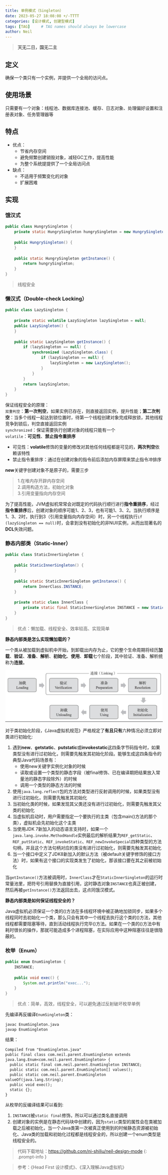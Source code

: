 ```yaml
---
title: 单例模式（Singleton）
date: 2023-05-27 18:08:08 +/-TTTT
categories: [设计模式, 创建型模式]
tags: [TAG]     # TAG names should always be lowercase
author: Neil
---
```


> **天无二日，国无二主**

## 定义

确保一个类只有一个实例，并提供一个全局的访问点。

## 使用场景

只需要有一个对象：线程池、数据库连接池、缓存、日志对象、处理偏好设置和注册表对象、任务管理器等

## 特点

- 优点：
  + 节省内存空间
  + 避免频繁创建销毁对象，减轻GC工作，提高性能
  + 为整个系统提提供了一个全局访问点
- 缺点：
  + 不适用于频繁变化的对象
  + 扩展困难

## 实现

### 饿汉式

```java
public class HungrySingleton {
    private static HungrySingleton hungrySingleton = new HungrySingleton();

    public HungrySingleton() {
    }

    public static HungrySingleton getInstance() {
        return hungrySingleton;
    }
}
```
> 线程安全

### 懒汉式（Double-check Locking）

```java
public class LazySingleton {

    private static volatile LazySingleton lazySingleton = null;
    public LazySingleton() {
    }

    public static LazySingleton getInstance() {
        if (lazySingleton == null) {
            synchronized (LazySingleton.class) {
                if (lazySingleton == null) {
                    lazySingleton = new LazySingleton();
                }
            }
        }
        return lazySingleton;
    }
}
```

保证线程安全的原理：  
`双重判空`：**第一次判空**，如果实例已存在，则直接返回实例，提升性能；**第二次判空**：当多个线程一起达到锁位置时，待第一个线程创建对象完成释放锁，其他线程竞争到锁后，判空直接返回实例  
`synchronized`：保证需要执行创建对象的线程只能有一个  
`volatile`：**可见性**、**禁止指令重排序**
- 可见性：**volatile**修饰的变量的修改对其他任何线程都是可见的，**两次判空**依赖该特性
- 禁止指令重排序：通过在创建对象的指令前后添加内存屏障来禁止指令冲排序

**new**关键字创建对象不是原子的，需要三步
> 1.在堆内存开辟内存空间  
> 2.调用构造方法，初始化对象  
> 3.引用变量指向内存空间  

为了提高性能，JVM虚拟机常常会对既定的代码执行顺行进行**指令重排序**，经过**指令重排序**后，创建对象的顺序可能1、2、3，也有可能1、3、2。当执行顺序是1、3、2时，执行到3（引用变量指向内存空间）时，另一个线程执行`if (lazySingleton == null)`时，会拿到没有初始化的非NUll实例，从而出现著名的**DCL**失效问题。

### 静态内部类（Static-Inner）

```java
public class StaticInnerSingleton {

    public StaticInnerSingleton() {
    }

    public static StaticInnerSingleton getInstance() {
        return InnerClass.INSTANCE;
    }

    private static class InnerClass {
        private static final StaticInnerSingleton INSTANCE = new StaticInnerSingleton();
    }
}
```

> 优点：懒加载、线程安全、效率较高、实现简单

**静态内部类是怎么实现懒加载的？**  

一个类从被加载到虚拟机中开始，到卸载出内存为止，它的整个生命周期将经历**加载**、**验证**、**准备**、**解析**、**初始化**、**使用**、**卸载**七个阶段，其中验证、准备、解析统称为**连接**。

![类生命周期](../../img/singleton/class_life.png)

对于类初始化阶段，《Java虚拟机规范》严格规定了**有且只有**六种情况必须立即对类进行初始化:
1. 遇到**new**、**getstatic**、**putstatic**或**invokestatic**这四条字节码指令时，如果类型没有进行过初始化，则需要先触发其初始化阶段。能够生成这四条指令的典型Java代码场景有： 
   - 使用new关键字实例化对象的时候
   - 读取或设置一个类型的静态字段（被final修饰、已在编译期把结果放入常量池的静态字段除外）的时候
   - 调用一个类型的静态方法的时候
2. 使用`java.lang.reflect`包的方法对类型进行反射调用的时候，如果类型没有进行过初始化，则需要先触发其初始化
3. 当初始化类的时候，如果发现其父类还没有进行过初始化，则需要先触发其父类的初始化
4. 当虚拟机启动时，用户需要指定一个要执行的主类（包含main()方法的那个类），虚拟机会先初始化这个主类
5. 当使用JDK 7新加入的动态语言支持时，如果一个`java.lang.invoke.MethodHandle`实例最后的解析结果为`REF_getStatic`、`REF_putStatic`、`REF_invokeStatic`、`REF_newInvokeSpecial`四种类型的方法句柄，并且这个方法句柄对应的类没有进行过初始化，则需要先触发其初始化
6. 当一个接口中定义了JDK8新加入的默认方法（被default关键字修饰的接口方法）时，如果有这个接口的实现类发生了初始化，那该接口要在其之前被初始化

当`getInstance()`方法被调用时，`InnerClass`才在`StaticInnerSingleton`的运行时常量池里，把符号引用替换为直接引用，这时静态对象`INSTANCE`也真正被创建，然后再被`getInstance()`方法返回出去，这点同饿汉模式。 

**静态内部类是如何保证线程安全的？**

Java虚拟机必须保证一个类的<clinit>()方法在多线程环境中被正确地加锁同步，如果多个线程同时去初始化一个类，那么只会有其中一个线程去执行这个类的<clinit>()方法，其他线程都需要阻塞等待，直到活动线程执行完毕<clinit>()方法。如果在一个类的<clinit>()方法中有耗时很长的操作，那就可能造成多个进程阻塞，在实际应用中这种阻塞往往是很隐蔽的。

### 枚举（Enum）

```java
public enum EnumSingleton {
    INSTANCE;

    public void exec() {
        System.out.println("exec...");
    }
}
```

> 优点：简单，高效，线程安全，可以避免通过反射破坏枚举单例

先编译再反编译`EnumSingleton`类：

```shell
javac EnumSingleton.java 
javap EnumSingleton 
```

结果：
```
Compiled from "EnumSingleton.java"
public final class com.neil.parent.EnumSingleton extends java.lang.Enum<com.neil.parent.EnumSingleton> {
  public static final com.neil.parent.EnumSingleton INSTANCE;
  public static com.neil.parent.EnumSingleton[] values();
  public static com.neil.parent.EnumSingleton valueOf(java.lang.String);
  public void exec();
  static {};
}
```
从枚举的反编译结果可以看到:
1. `INSTANCE`被`static final`修饰，所以可以通过类名直接调用
2. 创建对象的实例是在静态代码块中创建的，因为`static`类型的属性会在类被加载之后被初始化，当一个Java类第一次被真正使用到的时候静态资源被初始化、Java类的加载和初始化过程都是线程安全的，所以创建一个enum类型是线程安全的。

> 代码下载地址：<https://github.com/ni-shiliu/neil-design-mode> 
{: .prompt-info }  

> 参考：《Head First 设计模式》、《深入理解Java虚拟机》


